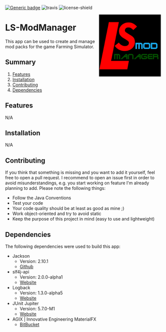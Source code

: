 [![Generic badge](https://img.shields.io/badge/Download-N/A-ff3030.svg)](https://github.com/Kaktushose/ls-modmanager/releases)
![travis](https://travis-ci.com/Kaktushose/ls-modmanager.svg?branch=master)
![license-shield](https://img.shields.io/badge/License-Apache%202.0-lightgrey.svg)

<img align="right" src="https://github.com/Kaktushose/ls-modmanager/blob/master/src/main/resources/img/Logo.png?raw=true" height="200" width="200">

# LS-ModManager

This app can be used to create and manage mod packs for the game Farming Simulator.

## Summary

1. [Features](#features)
2. [Installation](#installation)
3. [Contributing](#contributing)
4. [Dependencies](#dependencies)   

## Features

N/A

## Installation

N/A

## Contributing

If you think that something is missing and you want to add it yourself, feel free to open a pull request. 
I recommend to open an issue first in order to avoid misunderstandings, e.g. you start working on feature 
I'm already planning to add. Please note the following things:

* Follow the Java Conventions
* Test your code
* Your code quality should be at least as good as mine ;)
* Work object-oriented and try to avoid static
* Keep the purpose of this project in mind (easy to use and lightweight)

## Dependencies

The following dependencies were used to build this app:

* Jackson
    * Version: 2.10.1
    * [Github](https://github.com/FasterXML/jackson)
* slf4j-api
    * Version: 2.0.0-alpha1
    * [Website](http://www.slf4j.org/)
* Logback
    * Version: 1.3.0-alpha5
    * [Website](http://logback.qos.ch/)
 * JUnit Jupiter
    * Version: 5.7.0-M1
    * [Website](https://junit.org/junit5/)
 * AGIX | Innovative Engineering MaterialFX
    * [BitBucket](https://bitbucket.org/agix-material-fx/materialfx-material-design-for-javafx/src/master/)  